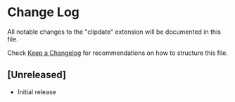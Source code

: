 # Change Log

All notable changes to the "clipdate" extension will be documented in this file.

Check [Keep a Changelog](http://keepachangelog.com/) for recommendations on how to structure this file.

## [Unreleased]

- Initial release
